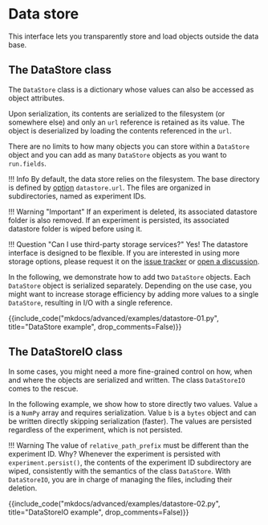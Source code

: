 # Data store

This interface lets you transparently store and load objects outside the data base.

## The DataStore class

The `DataStore` class is a dictionary whose values can also be accessed as object attributes.

Upon serialization, its contents are serialized to the filesystem (or somewhere else) and only an `url` reference is retained as its value. The object is deserialized by loading the contents referenced in the `url`.


There are no limits to how many objects you can store within a `DataStore` object and you can add as many `DataStore` objects as you want to `run.fields`.

!!! Info
    By default, the data store relies on the filesystem. The base directory is defined by [option](../advanced/options.md) `datastore.url`. The files are organized in subdirectories, named as experiment IDs.

!!! Warning "Important"
    If an experiment is deleted, its associated datastore folder is also removed.
    If an experiment is persisted, its associated datastore folder is wiped before using it.

!!! Question "Can I use third-party storage services?"
    Yes! The datastore interface is designed to be flexible. If you are interested in using more storage options, please request it on the [issue tracker](https://github.com/elehcimd/mltraq/issues) or [open a discussion](https://github.com/elehcimd/mltraq/discussions).

In the following, we demonstrate how to add two `DataStore` objects. Each `DataStore` object is serialized separately. Depending on the use case, you might want to increase storage efficiency by adding more
values to a single `DataStore`, resulting in I/O with a single reference.

{{include_code("mkdocs/advanced/examples/datastore-01.py", title="DataStore example", drop_comments=False)}}

## The DataStoreIO class

In some cases, you might need a more fine-grained control on how, when and where the objects are serialized and written. The class `DataStoreIO` comes to the rescue.

 In the following example, we show how to store directly two values. Value `a` is a `NumPy` array
and requires serialization. Value `b` is a `bytes` object and can be written directly skipping serialization (faster). The values are persisted regardless of the experiment, which is not persisted.

!!! Warning
    The value of `relative_path_prefix` must be different than the experiment ID. Why? Whenever the experiment
    is persisted with `experiment.persist()`, the contents of the experiment ID subdirectory are wiped, 
    consistently with the semantics of the class `DataStore`. With `DataStoreIO`, you are in charge of
    managing the files, including their deletion.

{{include_code("mkdocs/advanced/examples/datastore-02.py", title="DataStoreIO example", drop_comments=False)}}
